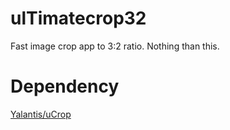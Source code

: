 # ulTimatecrop32
Fast image crop app to 3:2 ratio. Nothing than this.

# Dependency

[Yalantis/uCrop](https://github.com/Yalantis/uCrop)

